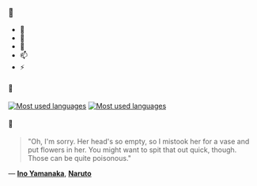 ### 👋

- 🔭
- 🌱
- 💬
- 📫
- ⚡

#### 🧏

[![Most used languages](https://github-readme-stats-aynah.vercel.app/api/top-langs/?username=aynh&theme=solarized-dark&langs_count=6&layout=compact&hide_title=true)](https://github.com/anuraghazra/github-readme-stats#gh-dark-mode-only)
[![Most used languages](https://github-readme-stats-aynah.vercel.app/api/top-langs/?username=aynh&theme=solarized-light&langs_count=6&layout=compact&hide_title=true)](https://github.com/anuraghazra/github-readme-stats#gh-light-mode-only)

#### 💬

> "Oh, I'm sorry. Her head's so empty, so I mistook her for a vase and put flowers in her. You might want to spit that out quick, though. Those can be quite poisonous."

&mdash; [**Ino Yamanaka**](https://myanimelist.net/character.php?q=Ino%20Yamanaka&cat=character), [**Naruto**](https://myanimelist.net/search/all?q=Naruto&cat=all)

